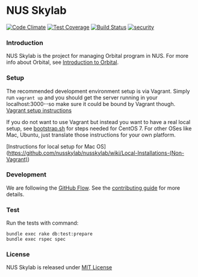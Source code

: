 NUS Skylab
========================================================

[![Code Climate](https://codeclimate.com/github/nusskylab/nusskylab/badges/gpa.svg)](https://codeclimate.com/github/nusskylab/nusskylab) [![Test Coverage](https://codeclimate.com/github/nusskylab/nusskylab/badges/coverage.svg)](https://codeclimate.com/github/nusskylab/nusskylab/coverage) [![Build Status](https://travis-ci.org/nusskylab/nusskylab.svg?branch=iss77)](https://travis-ci.org/nusskylab/nusskylab) [![security](https://hakiri.io/github/nusskylab/nusskylab/master.svg)](https://hakiri.io/github/nusskylab/nusskylab/master)

### Introduction

NUS Skylab is the project for managing Orbital program in NUS. For more info about Orbital, see [Introduction to Orbital](https://github.com/nusskylab/nusskylab/blob/master/docs/orbital.md).

### Setup

The recommended development environment setup is via Vagrant. Simply run `vagrant up` and you should get the server running in your localhost:3000--so make sure it could be bound by Vagrant though. [Vagrant setup instructions](https://github.com/nusskylab/nusskylab/wiki/Developing-NUSSkylab-with-Vagrant)

If you do not want to use Vagrant but instead you want to have a real local setup, see [bootstrap.sh](./bootstrap.sh) for steps needed for CentOS 7. For other OSes like Mac, Ubuntu, just translate those instructions for your own platform.

[Instructions for local setup for Mac OS] (https://github.com/nusskylab/nusskylab/wiki/Local-Installations-(Non-Vagrant))

### Development

We are following the [GitHub Flow](https://guides.github.com/introduction/flow/index.html). See the [contributing guide](./docs/contributing_guide.md) for more details.

### Test

Run the tests with command:

```
bundle exec rake db:test:prepare
bundle exec rspec spec
```

### License

NUS Skylab is released under [MIT License](./LICENSE)
